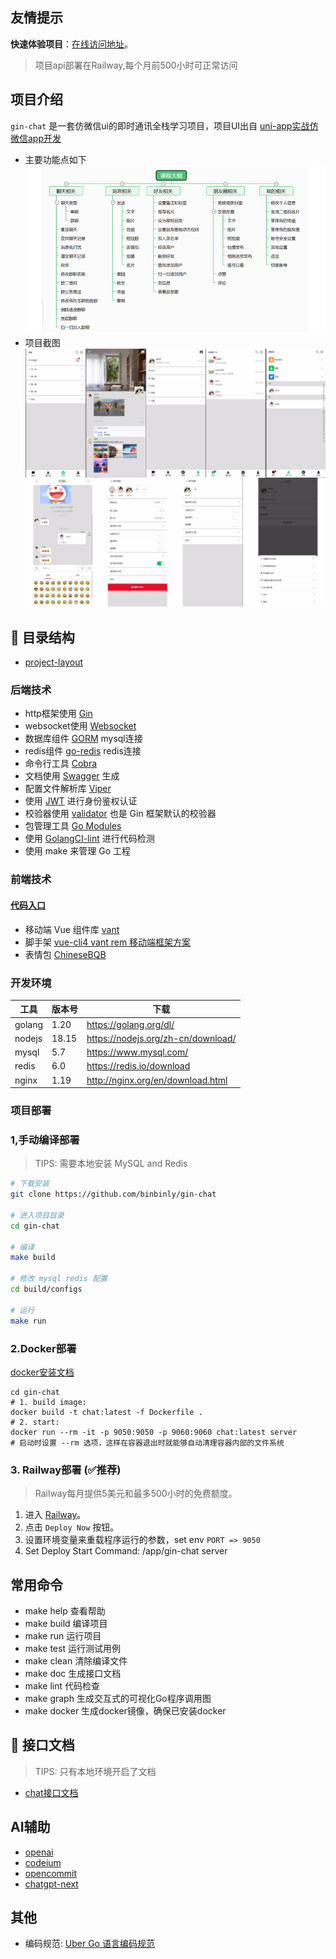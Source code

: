 ## 友情提示

**快速体验项目**：[在线访问地址](https://binbinly.github.io/chat-frontend)。 
> 项目api部署在Railway,每个月前500小时可正常访问

## 项目介绍

`gin-chat` 是一套仿微信ui的即时通讯全栈学习项目，项目UI出自 [uni-app实战仿微信app开发](https://study.163.com/course/introduction/1209487898.htm)

- 主要功能点如下
  ![功能点](/assets/img/app.png)
- 项目截图
  ![image](/assets/img/view.jpg)

## 📗 目录结构
- [project-layout](https://github.com/golang-standards/project-layout)

### 后端技术

- http框架使用 [Gin](https://github.com/gin-gonic/gin)
- websocket使用 [Websocket](https://github.com/gorilla/websocket)
- 数据库组件 [GORM](https://gorm.io) mysql连接
- redis组件 [go-redis](https://github.com/redis/go-redis) redis连接
- 命令行工具 [Cobra](https://github.com/spf13/cobra)
- 文档使用 [Swagger](https://swagger.io/) 生成
- 配置文件解析库 [Viper](https://github.com/spf13/viper)
- 使用 [JWT](https://jwt.io/) 进行身份鉴权认证
- 校验器使用 [validator](https://github.com/go-playground/validator)  也是 Gin 框架默认的校验器
- 包管理工具 [Go Modules](https://github.com/golang/go/wiki/Modules)
- 使用 [GolangCI-lint](https://golangci.com/) 进行代码检测
- 使用 make 来管理 Go 工程

### 前端技术
#### [代码入口](./web)

- 移动端 Vue 组件库 [vant](https://youzan.github.io/vant/#/zh-CN/)
- 脚手架 [vue-cli4 vant rem 移动端框架方案](https://github.com/sunniejs/vue-h5-template)
- 表情包 [ChineseBQB](https://github.com/zhaoolee/ChineseBQB)

### 开发环境

| 工具           | 版本号   | 下载                                         |
| ------------- |-------| ------------------------------------------ |
| golang        | 1.20  | https://golang.org/dl/                     |
| nodejs        | 18.15 | https://nodejs.org/zh-cn/download/         |
| mysql         | 5.7   | https://www.mysql.com/                     |
| redis         | 6.0   | https://redis.io/download                  |
| nginx         | 1.19  | http://nginx.org/en/download.html          |

### 项目部署

### 1,手动编译部署

> TIPS: 需要本地安装 MySQL and Redis 
```bash
# 下载安装
git clone https://github.com/binbinly/gin-chat

# 进入项目目录
cd gin-chat

# 编译
make build

# 修改 mysql redis 配置
cd build/configs

# 运行
make run
```

### 2.Docker部署

[docker安装文档](https://docs.docker.com/engine/install/)
```shell
cd gin-chat
# 1. build image: 
docker build -t chat:latest -f Dockerfile .
# 2. start: 
docker run --rm -it -p 9050:9050 -p 9060:9060 chat:latest server
# 启动时设置 --rm 选项，这样在容器退出时就能够自动清理容器内部的文件系统
```

### 3. Railway部署 (✅推荐)
> Railway每月提供5美元和最多500小时的免费额度。
1. 进入 [Railway](https://railway.app?referralCode=Aha8g3)。
2. 点击 `Deploy Now` 按钮。
3. 设置环境变量来重载程序运行的参数，set env `PORT => 9050`
4. Set Deploy Start Command: /app/gin-chat server

## 常用命令

- make help 查看帮助
- make build 编译项目
- make run 运行项目
- make test 运行测试用例
- make clean 清除编译文件
- make doc 生成接口文档
- make lint 代码检查
- make graph 生成交互式的可视化Go程序调用图
- make docker 生成docker镜像，确保已安装docker

## 📝 接口文档
> TIPS: 只有本地环境开启了文档
- [chat接口文档](http://127.0.0.1:9050/swagger/index.html)

## AI辅助
- [openai](https://platform.openai.com)
- [codeium](https://codeium.com/)
- [opencommit](https://github.com/di-sukharev/opencommit)
- [chatgpt-next](https://chat-gpt-next-web-weld-nine-63.vercel.app)

## 其他

- 编码规范: [Uber Go 语言编码规范](https://github.com/xxjwxc/uber_go_guide_cn)
